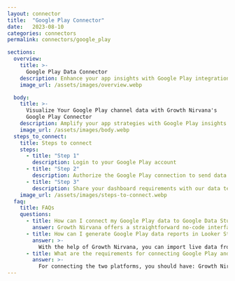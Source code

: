 ```yaml
---
layout: connector
title:  "Google Play Connector"
date:   2023-08-10
categories: connectors
permalink: connectors/google_play

sections:
  overview:
    title: >-
      Google Play Data Connector
    description: Enhance your app insights with Google Play integration. Seamlessly merge app data from Google Play with Looker Studio's analytical capabilities, unlocking insights that shape user experiences, engagement strategies, and operational excellence.
    image_url: /assets/images/overview.webp

  body:
    title: >-
      Visualize Your Google Play channel data with Growth Nirvana's
      Google Play Connector
    description: Amplify your app strategies with Google Play insights integrated into Looker Studio.
    image_url: /assets/images/body.webp
  steps_to_connect:
    title: Steps to connect
    steps:
      - title: "Step 1"
        description: Login to your Google Play account
      - title: "Step 2"
        description: Authorize the Google Play connection to send data to Growth Nirvana
      - title: "Step 3"
        description: Share your dashboard requirements with our data team. We will build the report for you.
    image_url: /assets/images/steps-to-connect.webp
  faq:
    title: FAQs
    questions:
      - title: How can I connect my Google Play data to Google Data Studio/Looker Studio?
        answer: Growth Nirvana offers a straightforward no-code interface to connect to Google Play data sources.
      - title: How can I generate Google Play data reports in Looker Studio?
        answer: >-
          With the help of Growth Nirvana, you can import live data from Google Play into Looker Studio. These data can be viewed in charts, tables, and dashboards to generate branded reports that can be shared instantly.
      - title: What are the requirements for connecting Google Play and Looker Studio?
        answer: >-
          For connecting the two platforms, you should have: Growth Nirvana Account and Google Play Ads Account
---
```

